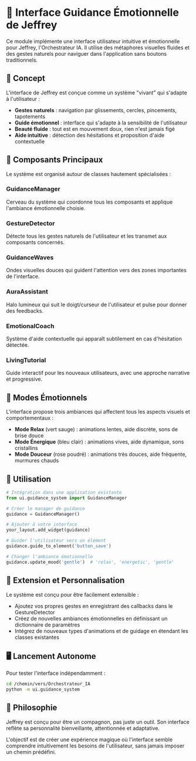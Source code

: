 # 📱 Interface Guidance Émotionnelle de Jeffrey

Ce module implémente une interface utilisateur intuitive et émotionnelle pour Jeffrey, l'Orchestrateur IA. Il utilise des métaphores visuelles fluides et des gestes naturels pour naviguer dans l'application sans boutons traditionnels.

## 🧠 Concept

L'interface de Jeffrey est conçue comme un système "vivant" qui s'adapte à l'utilisateur :

- **Gestes naturels** : navigation par glissements, cercles, pincements, tapotements
- **Guide émotionnel** : interface qui s'adapte à la sensibilité de l'utilisateur
- **Beauté fluide** : tout est en mouvement doux, rien n'est jamais figé
- **Aide intuitive** : détection des hésitations et proposition d'aide contextuelle

## 🧩 Composants Principaux

Le système est organisé autour de classes hautement spécialisées :

### GuidanceManager
Cerveau du système qui coordonne tous les composants et applique l'ambiance émotionnelle choisie.

### GestureDetector
Détecte tous les gestes naturels de l'utilisateur et les transmet aux composants concernés.

### GuidanceWaves
Ondes visuelles douces qui guident l'attention vers des zones importantes de l'interface.

### AuraAssistant
Halo lumineux qui suit le doigt/curseur de l'utilisateur et pulse pour donner des feedbacks.

### EmotionalCoach
Système d'aide contextuelle qui apparaît subtilement en cas d'hésitation détectée.

### LivingTutorial
Guide interactif pour les nouveaux utilisateurs, avec une approche narrative et progressive.

## 🎨 Modes Émotionnels

L'interface propose trois ambiances qui affectent tous les aspects visuels et comportementaux :

- **Mode Relax** (vert sauge) : animations lentes, aide discrète, sons de brise douce
- **Mode Énergique** (bleu clair) : animations vives, aide dynamique, sons cristallins
- **Mode Douceur** (rose poudré) : animations très douces, aide fréquente, murmures chauds

## 🚀 Utilisation

```python
# Intégration dans une application existante
from ui.guidance_system import GuidanceManager

# Créer le manager de guidance
guidance = GuidanceManager()

# Ajouter à votre interface
your_layout.add_widget(guidance)

# Guider l'utilisateur vers un élément
guidance.guide_to_element('button_save')

# Changer l'ambiance émotionnelle
guidance.update_mood('gentle')  # 'relax', 'energetic', 'gentle'
```

## 📝 Extension et Personnalisation

Le système est conçu pour être facilement extensible :

- Ajoutez vos propres gestes en enregistrant des callbacks dans le GestureDetector
- Créez de nouvelles ambiances émotionnelles en définissant un dictionnaire de paramètres
- Intégrez de nouveaux types d'animations et de guidage en étendant les classes existantes

## 🖥️ Lancement Autonome

Pour tester l'interface indépendamment :

```bash
cd /chemin/vers/Orchestrateur_IA
python -m ui.guidance_system
```

## 💖 Philosophie

Jeffrey est conçu pour être un compagnon, pas juste un outil. Son interface reflète sa personnalité bienveillante, attentionnée et adaptative.

L'objectif est de créer une expérience magique où l'interface semble comprendre intuitivement les besoins de l'utilisateur, sans jamais imposer un chemin prédéfini.
